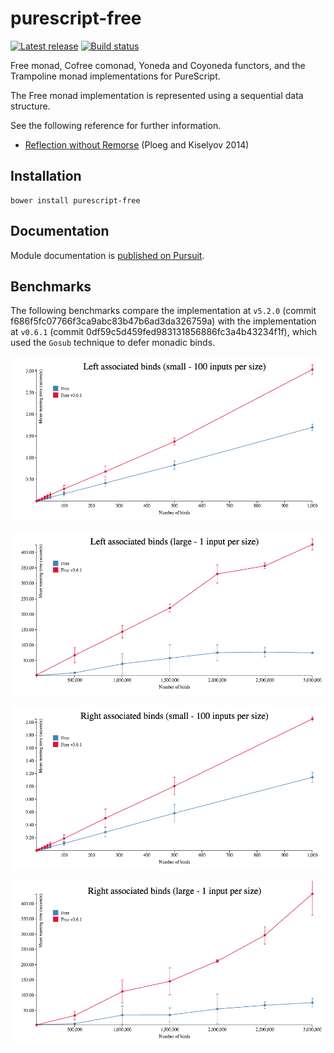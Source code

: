 # purescript-free

[![Latest release](http://img.shields.io/github/release/purescript/purescript-free.svg)](https://github.com/purescript/purescript-free/releases)
[![Build status](https://travis-ci.org/purescript/purescript-free.svg?branch=master)](https://travis-ci.org/purescript/purescript-free)

Free monad, Cofree comonad, Yoneda and Coyoneda functors, and the Trampoline monad implementations for PureScript.

The Free monad implementation is represented using a sequential data structure.

See the following reference for further information.
* [Reflection without Remorse](http://okmij.org/ftp/Haskell/zseq.pdf) (Ploeg and Kiselyov 2014)

## Installation

```
bower install purescript-free
```

## Documentation

Module documentation is [published on Pursuit](http://pursuit.purescript.org/packages/purescript-free).

## Benchmarks

The following benchmarks compare the implementation at `v5.2.0` (commit f686f5fc07766f3ca9abc83b47b6ad3da326759a) with the implementation at `v0.6.1` (commit 0df59c5d459fed983131856886fc3a4b43234f1f), which used the `Gosub` technique to defer monadic binds.

![left-bind-small](benchmark/left-bind-small.png)

![left-bind-large](benchmark/left-bind-large.png)

![right-bind-small](benchmark/right-bind-small.png)

![right-bind-large](benchmark/right-bind-large.png)
